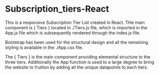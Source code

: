 # Subscription_tiers-React

This is a responsive Subscription Tier List created in React.
THe main component is { Tiers } located in ./Tiers.js file, which is 
imported in the App.js file which is subsequently rendered through the index.js file.

Bootstrap has been used for the structural design and all the remaining styling is 
available in the ./App.css file.

The { Tiers } is the main component providing elemental structure to the three tiers.
Additionally the App function is used to a large degree to bring the website to 
fruition by adding all the unique datapoints to each tiers.

